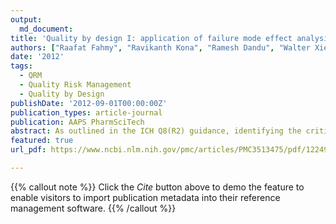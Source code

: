 ```yaml
---
output:
  md_document:
title: 'Quality by design I: application of failure mode effect analysis (FMEA) and Plackett-Burman design of experiments in the identification of “main factors” in the formulation and process design space for roller-compacted ciprofloxacin hydrochloride immediate-release tablets.'
authors: ["Raafat Fahmy", "Ravikanth Kona", "Ramesh Dandu", "Walter Xie", "Gregg Claycamp", "Stephen W. Hoag"]
date: '2012'
tags:
  - QRM
  - Quality Risk Management
  - Quality by Design
publishDate: '2012-09-01T00:00:00Z'
publication_types: article-journal
publication: AAPS PharmSciTech
abstract: As outlined in the ICH Q8(R2) guidance, identifying the critical quality attributes (CQA) is a crucial part of dosage form development; however, the number of possible formulation and processing factors that could influence the manufacturing of a pharmaceutical dosage form is enormous obviating formal study of all possible parameters and their interactions. Thus, the objective of this study is to examine how quality risk management can be used to prioritize the number of experiments needed to identify the CQA, while still maintaining an acceptable product risk profile. To conduct the study, immediate-release ciprofloxacin tablets manufactured via roller compaction were used as a prototype system. Granules were manufactured using an Alexanderwerk WP120 roller compactor and tablets were compressed on a Stokes B2 tablet press. In the early stages of development, prior knowledge was systematically incorporated into the risk assessment using failure mode and effect analysis (FMEA). The factors identified using FMEA were then followed by a quantitative assessed using a Plackett–Burman screening design. Results show that by using prior experience, literature data, and preformulation data the number of experiments could be reduced to an acceptable level, and the use of FMEA and screening designs such as the Plackett Burman can rationally guide the process of reducing the number experiments to a manageable level.   
featured: true
url_pdf: https://www.ncbi.nlm.nih.gov/pmc/articles/PMC3513475/pdf/12249_2012_Article_9844.pdf

---
```

{{% callout note %}}
Click the *Cite* button above to demo the feature to enable visitors to import publication metadata into their reference management software.
{{% /callout %}}

 

